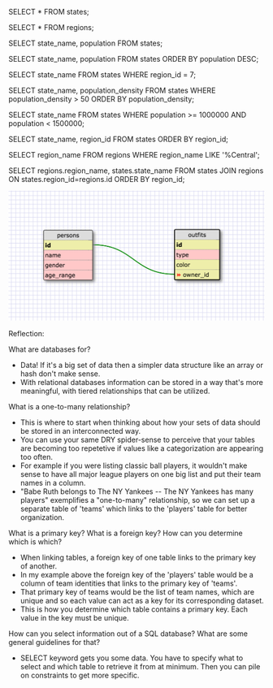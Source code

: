 <!-- 1. Select all data for all states. -->
SELECT * FROM states;

<!-- 2. Select all data for all regions. -->
SELECT * FROM regions;

<!-- 3. Select the state_name and population for all states. -->
SELECT state_name, population FROM states;

<!-- 4. Select the state_name and population for all states ordered by population. The state with the highest population should be at the top. -->
SELECT state_name, population FROM states ORDER BY population DESC;

<!-- 5. Select the state_name for the states in region 7. -->
SELECT state_name FROM states WHERE region_id = 7;

<!-- 6. Select the state_name and population_density for states with a population density over 50 ordered from least to most dense. -->
SELECT state_name, population_density FROM states WHERE population_density > 50 ORDER BY population_density;

<!-- 7. Select the state_name for states with a population between 1 million and 1.5 million people. -->
SELECT state_name FROM states WHERE population >= 1000000 AND population < 1500000;

<!-- 8. Select the state_name and region_id for states ordered by region in ascending order. -->
SELECT state_name, region_id FROM states ORDER BY region_id;

<!-- 9. Select the region_name for the regions with "Central" in the name. -->
SELECT region_name FROM regions WHERE region_name LIKE '%Central';

<!-- 10. Select the region_name and the state_name for all states and regions in ascending order by region_id.  -->
SELECT regions.region_name, states.state_name FROM states JOIN regions ON states.region_id=regions.id ORDER BY region_id;


![outfit schema](outfit_schema_screenshot.png)


Reflection:

What are databases for?

- Data! If it's a big set of data then a simpler data structure like an array or hash don't make sense.
- With relational databases information can be stored in a way that's more meaningful, with tiered relationships that can be utilized.

What is a one-to-many relationship?

- This is where to start when thinking about how your sets of data should be stored in an interconnected way.
- You can use your same DRY spider-sense to perceive that your tables are becoming too repetetive if values like a categorization are appearing too often.
- For example if you were listing classic ball players, it wouldn't make sense to have all major league players on one big list and put their team names in a column.
- "Babe Ruth belongs to The NY Yankees -- The NY Yankees has many players" exemplifies a "one-to-many" relationship, so we can set up a separate table of 'teams' which links to the 'players' table for better organization.


What is a primary key? What is a foreign key? How can you determine which is which?

- When linking tables, a foreign key of one table links to the primary key of another.
- In my example above the foreign key of the 'players' table would be a column of team identities that links to the primary key of 'teams'.
- That primary key of teams would be the list of team names, which are unique and so each value can act as a key for its corresponding dataset.
- This is how you determine which table contains a primary key. Each value in the key must be unique.

How can you select information out of a SQL database? What are some general guidelines for that?

- SELECT keyword gets you some data. You have to specify what to select and which table to retrieve it from at minimum. Then you can pile on constraints to get more specific.